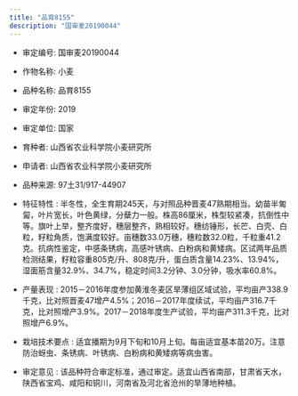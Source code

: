 ```yaml
---
title: "品育8155"
description: "国审麦20190044"
---
```

* 审定编号:  国审麦20190044

*  作物名称:  小麦

*  品种名称:  品育8155

*  审定年份:  2019

*  审定单位:  国家

* 育种者:  山西省农业科学院小麦研究所

*  申请者:  山西省农业科学院小麦研究所

*  品种来源:  97土31/917-44907

*  特征特性 : 
半冬性，全生育期245天，与对照品种晋麦47熟期相当。幼苗半匍匐，叶片宽长，叶色黄绿，分蘖力一般。株高86厘米，株型较紧凑，抗倒性中等。旗叶上举，整齐度好，穗层整齐，熟相较好。穗纺锤形，长芒、白壳、白粒，籽粒角质，饱满度较好。亩穗数33.0万穗，穗粒数32.0粒，千粒重41.2克。抗病性鉴定，中感条锈病，高感叶锈病、白粉病和黄矮病。区试两年品质检测结果，籽粒容重805克/升、808克/升，蛋白质含量14.23%、13.94%，湿面筋含量32.9%、34.7%，稳定时间3.2分钟、3.0分钟，吸水率60.8%。
 
*  产量表现 : 
2015－2016年度参加黄淮冬麦区旱薄组区域试验，平均亩产338.9千克，比对照晋麦47增产4.5%；2016－2017年度续试，平均亩产316.7千克，比对照增产3.9%。2017－2018年度生产试验，平均亩产311.3千克，比对照增产6.9%。

*  栽培技术要点 : 
适宜播期为9月下旬和10月上旬。每亩适宜基本苗20万。注意防治蚜虫、条锈病、叶锈病、白粉病和黄矮病等病虫害。

*  审定意见 : 
该品种符合审定标准，通过审定。适宜山西省南部，甘肃省天水，陕西省宝鸡、咸阳和铜川，河南省及河北省沧州的旱薄地种植。
